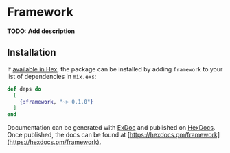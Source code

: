 # Framework

**TODO: Add description**

## Installation

If [available in Hex](https://hex.pm/docs/publish), the package can be installed
by adding `framework` to your list of dependencies in `mix.exs`:

```elixir
def deps do
  [
    {:framework, "~> 0.1.0"}
  ]
end
```

Documentation can be generated with [ExDoc](https://github.com/elixir-lang/ex_doc)
and published on [HexDocs](https://hexdocs.pm). Once published, the docs can
be found at [https://hexdocs.pm/framework](https://hexdocs.pm/framework).

